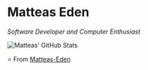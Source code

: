 # Matteas Eden
*Software Developer and Computer Enthusiast*

![Matteas' GitHub Stats](https://github-readme-stats.vercel.app/api?username=matteas-eden)

⭐️ From [Matteas-Eden](https://github.com/Matteas-Eden)
